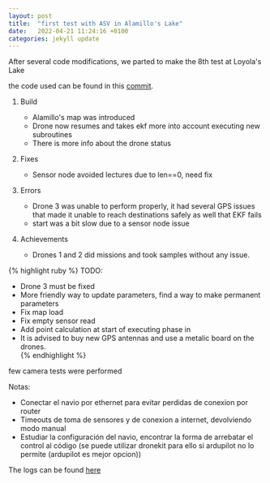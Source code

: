 ```yaml
---
layout: post
title:  "first test with ASV in Alamillo's Lake"
date:   2022-04-21 11:24:16 +0100
categories: jekyll update
---
```


After several code modifications, we parted to make the 8th test at Loyola's Lake

the code used can be found in this [commit](https://github.com/AloePacci/ASV_Loyola_US/tree/9c5a59dcd38e5e84f7fda99f93e5ec41ac5b9e26).



1. Build
    - Alamillo's map was introduced
    - Drone now resumes and takes ekf more into account executing new subroutines
    - There is more info about the drone status

2. Fixes 
    - Sensor node avoided lectures due to len==0, need fix

3. Errors
    - Drone 3 was unable to perform properly, it had several GPS issues that made it unable to reach destinations safely as well that EKF fails
    - start was a bit slow due to a sensor node issue

4. Achievements
    - Drones 1 and 2 did missions and took samples without any issue.

{% highlight ruby %}
TODO:
- Drone 3 must be fixed
- More friendly way to update parameters, find a way to make permanent parameters
- Fix map load
- Fix empty sensor read
- Add point calculation at start of executing phase in 
- It is advised to buy new GPS antennas and use a metalic board on the drones.  
{% endhighlight %}

few camera tests were performed

Notas:
- Conectar el navio por ethernet para evitar perdidas de conexion por router
- Timeouts de toma de sensores y de conexion a internet, devolviendo modo manual
- Estudiar la configuración del navio, encontrar la forma de arrebatar el control al código (se puede utilizar dronekit para ello si ardupilot no lo permite (ardupilot es mejor opcion))
    

The logs can be found [here](../../../../../miscelaneous/log2404.rar)